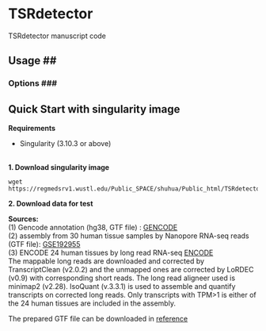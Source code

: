 # TSRdetector
TSRdetector manuscript code


## Usage ##</br>
### Options ### </br>



## Quick Start with singularity image</br>
**Requirements**</br>
+ Singularity (3.10.3 or above) </br></br>



**1. Download singularity image** </br>
```
wget https://regmedsrv1.wustl.edu/Public_SPACE/shuhua/Public_html/TSRdetector/docker/TSRdetector_hgmm.simg
```
**2. Download data for test** </br>



**Sources:**<br/>
(1) Gencode annotation (hg38, GTF file) : [GENCODE](https://www.gencodegenes.org/human/releases.html)<br />
(2) assembly from 30 human tissue samples by Nanopore RNA-seq reads (GTF file): [GSE192955]( https://www.ncbi.nlm.nih.gov/geo/query/acc.cgi?acc=GSE192955)<br />
(3) ENCODE 24 human tissues by long read RNA-seq [ENCODE](https://www.encodeproject.org/matrix/?type=Experiment&control_type!=*&status=released&perturbed=false&assay_title=long+read+RNA-seq&biosample_ontology.classification=tissue&biosample_ontology.classification=tissue&assay_title=total+RNA-seq&assay_title=polyA+plus+RNA-seq)</br>
The mappable long reads are downloaded and corrected by TranscriptClean (v2.0.2) and the unmapped ones are corrected by LoRDEC (v0.9) with corresponding short reads. The long read aligneer used is minimap2 (v2.28). IsoQuant (v.3.3.1) is used to assemble and quantify transcripts on corrected long reads. Only transcripts with TPM>1 is either of the 24 human tissues are included in the assembly. <br />

The prepared GTF file can be downloaded in [reference](https://regmedsrv1.wustl.edu/Public_SPACE/shuhua/Public_html/TSRdetector/merged_assembly_wGene_wCageInfo.gtf)<br />

